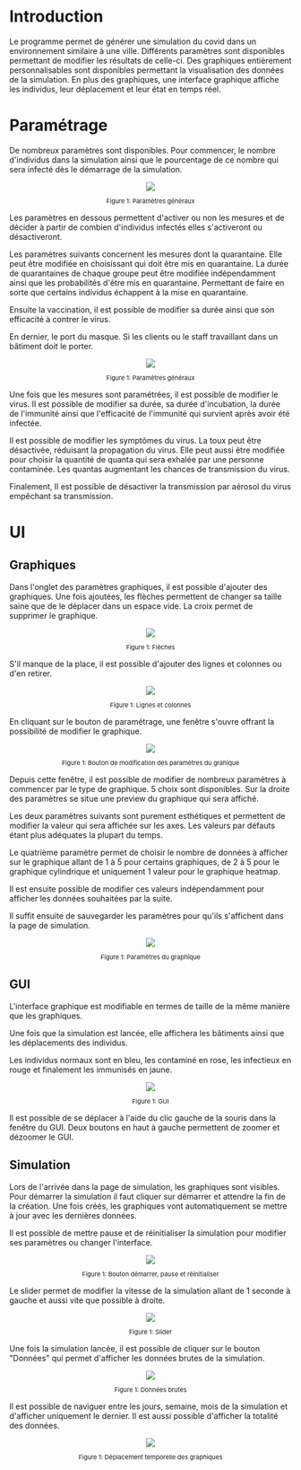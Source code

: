 # Introduction
Le programme permet de générer une simulation du covid dans un environnement similaire à une ville. Différents paramètres sont disponibles permettant de modifier les résultats de celle-ci. Des graphiques entièrement personnalisables sont disponibles permettant la visualisation des données de la simulation. En plus des graphiques, une interface graphique affiche les individus, leur déplacement et leur état en temps réel.

# Paramétrage
De nombreux paramètres sont disponibles. Pour commencer, le nombre d'individus dans la simulation ainsi que le pourcentage de ce nombre qui sera infecté dès le démarrage de la simulation.

<div style="text-align:center"><img src="Medias/DocumentationUtilisateur/ParametresGeneraux.png" /></div>
<center><p style="font-size: 11px">Figure 1: Paramètres généraux</p></center>


Les paramètres en dessous permettent d'activer ou non les mesures et de décider à partir de combien d'individus infectés elles s'activeront ou désactiveront.

Les paramètres suivants concernent les mesures dont la quarantaine.
Elle peut être modifiée en choisissant qui doit être mis en quarantaine. La durée de quarantaines de chaque groupe peut être modifiée indépendamment ainsi que les probabilités d'être mis en quarantaine. Permettant de faire en sorte que certains individus échappent à la mise en quarantaine.

Ensuite la vaccination, il est possible de modifier sa durée ainsi que son efficacité à contrer le virus.

En dernier, le port du masque. Si les clients ou le staff travaillant dans un bâtiment doit le porter.

<div style="text-align:center"><img src="Medias/DocumentationUtilisateur/ParametreVirus.png" /></div>
<center><p style="font-size: 11px">Figure 1: Paramètres généraux</p></center>

Une fois que les mesures sont paramétrées, il est possible de modifier le virus. Il est possible de modifier sa durée, sa durée d'incubation, la durée de l'immunité ainsi que l'efficacité de l'immunité qui survient après avoir été infectée.

Il est possible de modifier les symptômes du virus. La toux peut être désactivée, réduisant la propagation du virus. Elle peut aussi être modifiée pour choisir la quantité de quanta qui sera exhalée par une personne contaminée. Les quantas augmentant les chances de transmission du virus.

Finalement, Il est possible de désactiver la transmission par aérosol du virus empêchant sa transmission.

# UI
## Graphiques

Dans l'onglet des paramètres graphiques, il est possible d'ajouter des graphiques.
Une fois ajoutées, les flèches permettent de changer sa taille saine que de le déplacer dans un espace vide. La croix permet de supprimer le graphique.

<div style="text-align:center"><img src="Medias/DocumentationUtilisateur/Arrows.png" /></div>
<center><p style="font-size: 11px">Figure 1: Flèches</p></center>

S'il manque de la place, il est possible d'ajouter des lignes et colonnes ou d'en retirer.

<div style="text-align:center"><img src="Medias/DocumentationUtilisateur/ColumnRows.png" /></div>
<center><p style="font-size: 11px">Figure 1: Lignes et colonnes</p></center>

En cliquant sur le bouton de paramétrage, une fenêtre s'ouvre offrant la possibilité de modifier le graphique.

<div style="text-align:center"><img src="Medias/DocumentationUtilisateur/btnChartParameters.png" /></div>
<center><p style="font-size: 11px">Figure 1: Bouton de modification des paramètres du grahique</p></center>

Depuis cette fenêtre, il est possible de modifier de nombreux paramètres à commencer par le type de graphique. 5 choix sont disponibles. Sur la droite des paramètres se situe une preview du graphique qui sera affiché.

Les deux paramètres suivants sont purement esthétiques et permettent de modifier la valeur qui sera affichée sur les axes. Les valeurs par défauts étant plus adéquates la plupart du temps.

Le quatrième paramètre permet de choisir le nombre de données à afficher sur le graphique allant de 1 à 5 pour certains graphiques, de 2 à 5 pour le graphique cylindrique et uniquement 1 valeur pour le graphique heatmap.

Il est ensuite possible de modifier ces valeurs indépendamment pour afficher les données souhaitées par la suite.

Il suffit ensuite de sauvegarder les paramètres pour qu'ils s'affichent dans la page de simulation.

<div style="text-align:center"><img src="Medias/DocumentationUtilisateur/ChartParameters.png" /></div>
<center><p style="font-size: 11px">Figure 1: Paramètres du graphique</p></center>

## GUI
L'interface graphique est modifiable en termes de taille de la même manière que les graphiques.

Une fois que la simulation est lancée, elle affichera les bâtiments ainsi que les déplacements des individus.

Les individus normaux sont en bleu, les contaminé en rose, les infectieux en rouge et finalement les immunisés en jaune.

<div style="text-align:center"><img src="Medias/DocumentationUtilisateur/GUI.png" /></div>
<center><p style="font-size: 11px">Figure 1: GUI</p></center>

Il est possible de se déplacer à l'aide du clic gauche de la souris dans la fenêtre du GUI. Deux boutons en haut à gauche permettent de zoomer et dézoomer le GUI.

## Simulation

Lors de l'arrivée dans la page de simulation, les graphiques sont visibles. Pour démarrer la simulation il faut cliquer sur démarrer et attendre la fin de la création. Une fois créés, les graphiques vont automatiquement se mettre à jour avec les dernières données.

Il est possible de mettre pause et de réinitialiser la simulation pour modifier ses paramètres ou changer l'interface.

<div style="text-align:center"><img src="Medias/DocumentationUtilisateur/BTNStartStop.png" /></div>
<center><p style="font-size: 11px">Figure 1: Bouton démarrer, pause et réinitialiser</p></center>

Le slider permet de modifier la vitesse de la simulation allant de 1 seconde à gauche et aussi vite que possible à droite.

<div style="text-align:center"><img src="Medias/DocumentationUtilisateur/Slider.png" /></div>
<center><p style="font-size: 11px">Figure 1: Slider</p></center>

Une fois la simulation lancée, il est possible de cliquer sur le bouton "Données" qui permet d'afficher les données brutes de la simulation.

<div style="text-align:center"><img src="Medias/DocumentationUtilisateur/RawData.png" /></div>
<center><p style="font-size: 11px">Figure 1: Données brutes</p></center>

Il est possible de naviguer entre les jours, semaine, mois de la simulation et d'afficher uniquement le dernier. Il est aussi possible d'afficher la totalité des données.

<div style="text-align:center"><img src="Medias/DocumentationUtilisateur/ChartTime.png" /></div>
<center><p style="font-size: 11px">Figure 1: Déplacement temporelle des graphiques</p></center>

